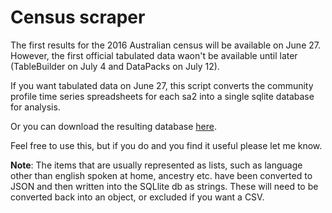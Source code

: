 # Census scraper
The first results for the 2016 Australian census will be available on June 27. However, the first official tabulated data waon't be available until later (TableBuilder on July 4 and DataPacks on July 12).

If you want tabulated data on June 27, this script converts the community profile time series spreadsheets for each sa2 into a single sqlite database for analysis.

Or you can download the resulting database [here](https://drive.google.com/file/d/0B1aVLtLn2O4-ZDV1RHVZWnlyY0E/view?usp=sharing).

Feel free to use this, but if you do and you find it useful please let me know.

**Note**: The items that are usually represented as lists, such as language other than english spoken at home, ancestry etc. have been converted to JSON and then written into the SQLlite db as strings. These will need to be converted back into an object, or excluded if you want a CSV. 
